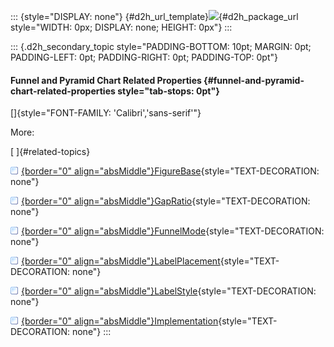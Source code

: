 ::: {style="DISPLAY: none"}
[](ms-xhelp:///?Id=d2h_url_template){#d2h_url_template}![](!package_url!){#d2h_package_url style="WIDTH: 0px; DISPLAY: none; HEIGHT: 0px"}
:::

::: {.d2h_secondary_topic style="PADDING-BOTTOM: 10pt; MARGIN: 0pt; PADDING-LEFT: 0pt; PADDING-RIGHT: 0pt; PADDING-TOP: 0pt"}
#### Funnel and Pyramid Chart Related Properties {#funnel-and-pyramid-chart-related-properties style="tab-stops: 0pt"}

[]{style="FONT-FAMILY: 'Calibri','sans-serif'"} 

More:

[ ]{#related-topics}

[![](button.gif){border="0" align="absMiddle"}FigureBase](ms-xhelp:///?Id=e0e1d05d-6524-4a50-a692-900c241d946f){style="TEXT-DECORATION: none"}

[![](button.gif){border="0" align="absMiddle"}GapRatio](ms-xhelp:///?Id=ae979af4-d8bc-44ef-ad7a-4daf73b0a9c1){style="TEXT-DECORATION: none"}

[![](button.gif){border="0" align="absMiddle"}FunnelMode](ms-xhelp:///?Id=093e0df3-e7d7-4994-87ff-030580b2e9dd){style="TEXT-DECORATION: none"}

[![](button.gif){border="0" align="absMiddle"}LabelPlacement](ms-xhelp:///?Id=19d41623-c80d-45c2-95e9-f8513d491f36){style="TEXT-DECORATION: none"}

[![](button.gif){border="0" align="absMiddle"}LabelStyle](ms-xhelp:///?Id=a137dfcb-81a7-4eb8-90f0-d5efc8b25c73){style="TEXT-DECORATION: none"}

[![](button.gif){border="0" align="absMiddle"}Implementation](ms-xhelp:///?Id=d908b37d-17c1-4c4a-a363-8d604daeea38){style="TEXT-DECORATION: none"}
:::
